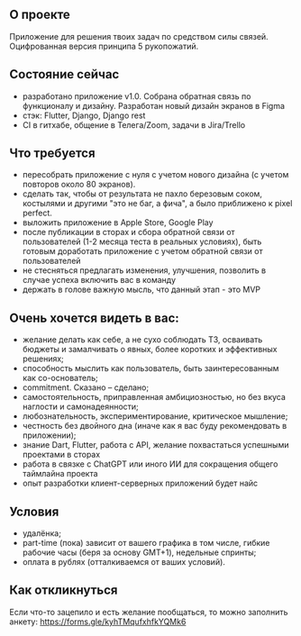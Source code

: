 ## О проекте
Приложение для решения твоих задач по средством силы связей. Оцифрованная версия принципа 5 рукопожатий.

## Состояние сейчас
 - разработано приложение v1.0. Собрана обратная связь по функционалу и дизайну. Разработан новый дизайн экранов в Figma
 - стэк: Flutter, Django, Django rest
 - CI в гитхабе, общение в Телега/Zoom, задачи в Jira/Trello
 
## Что требуется
 - пересобрать приложение с нуля с учетом нового дизайна (с учетом повторов около 80 экранов).
 - сделать так, чтобы от результата не пахло березовым соком, костылями и другими "это не баг, а фича", а было приближено к pixel perfect. 
 - выложить приложение в Apple Store, Google Play
 - после публикации в сторах и сбора обратной связи от пользователей (1-2 месяца теста в реальных условиях), быть готовым доработать приложение с учетом обратной связи от пользователей
 - не стесняться предлагать изменения, улучшения, позволить в случае успеха включить вас в команду
 - держать в голове важную мысль, что данный этап - это MVP

## Очень хочется видеть в вас:
 - желание делать как себе, а не сухо соблюдать ТЗ, осваивать бюджеты и замалчивать о явных, более коротких и эффективных решениях;
 - способность мыслить как пользователь, быть заинтересованным как со-основатель;
 - commitment. Сказано – сделано;
 - самостоятельность, приправленная амбициозностью, но без вкуса наглости и самонадеянности; 
 - любознательность, экспериментирование, критическое мышление;
 - честность без двойного дна (иначе как я вас буду рекомендовать в приложении);
 - знание Dart, Flutter, работа с API, желание похвастаться успешными проектами в сторах
 - работа в связке с ChatGPT или иного ИИ для сокращения общего таймлайна проекта
 - опыт разработки клиент-серверных приложений будет найс

## Условия
 - удалёнка;
 - part-time (пока) зависит от вашего графика в том числе, гибкие рабочие часы (беря за основу GMT+1), недельные спринты;
 - оплата в рублях (отталкиваемся от ваших условий).

## Как откликнуться
Если что-то зацепило и есть желание пообщаться, то можно заполнить анкету: https://forms.gle/kyhTMqufxhfkYQMk6
